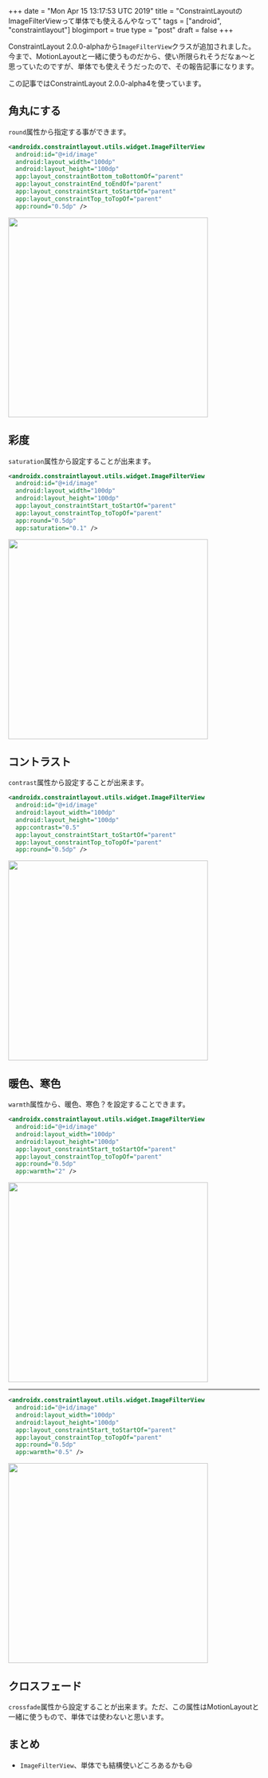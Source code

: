 +++
date = "Mon Apr 15 13:17:53 UTC 2019"
title = "ConstraintLayoutのImageFilterViewって単体でも使えるんやなって"
tags = ["android", "constraintlayout"]
blogimport = true
type = "post"
draft = false
+++

ConstraintLayout 2.0.0-alphaから`ImageFilterView`クラスが追加されました。今まで、MotionLayoutと一緒に使うものだから、使い所限られそうだなぁ〜と思っていたのですが、単体でも使えそうだったので、その報告記事になります。

この記事ではConstraintLayout 2.0.0-alpha4を使っています。

## 角丸にする

`round`属性から指定する事ができます。

```xml
<androidx.constraintlayout.utils.widget.ImageFilterView
  android:id="@+id/image"
  android:layout_width="100dp"
  android:layout_height="100dp"
  app:layout_constraintBottom_toBottomOf="parent"
  app:layout_constraintEnd_toEndOf="parent"
  app:layout_constraintStart_toStartOf="parent"
  app:layout_constraintTop_toTopOf="parent"
  app:round="0.5dp" />
```

<img src="https://lh3.googleusercontent.com/w0ztp5sD9OXMBfDSR_hocSPM08c9eHvIQTHCSpZGbyQF7ci0lcS265HwEAPHRnvY4Q0ABX5soYO8nIB_3wSpdiDek1N2F1X1m6fkDOevgydQ5IXXyVDVMqriB_Odu-szOHdfZIJ0YCLYUEOkXNEwDc8kRgooA3eeHJMqxl3urpG4siDCaJqsnhkP4MfKH3gtqJlsw6ol7Hd27L1eyexPod5mnOz2edWIS12Ogf9yIaWkVU2or1yyoHqUlsqr8xPyChg1gNYQ1cTzwBD9u1_xewQzJyGCn4ae3jqg4CnJ-L6VmJ08KrRVA9xWGYQ14u_r6uu-dD48sLdb28XuQ0egxLC-KhjxkIKHR3cCnlz-orcZ7AeKFMHwuG74fPAXXZ4Pyry2UmYDFSTXCL0StUi7h3wbhETX8u_-e9vIePPSn-1ZTLGGaLfbJTn4Vp8gZqrU7mWjoUVx0tzNlljfc47SJCN7RfFddWlLQFrtjQc7mGCmj9GLFZcJcRrKxLzp7yAOQo4DxWAY6PMcN-LNup3v4uH8PtUW9r9I2KqbmtW8SaBb9EJOMHlGsbcFtughox_G1d7bBUpZeqTnteU3bUldjiUywQTA6lJEbH68mjpoLMWkGmGjVJN9cmszjKCvd1LYcaJq89HCmskyfCwlMtiNItgP6zFCY7M7uQcmD5d62VGnlXHDXKvsYfhHjC5WtwUmoWzIbBzwD8F3YEdfDlxL6Tq0uA=w1067-h530-no" width=400 />

## 彩度

`saturation`属性から設定することが出来ます。

```xml
<androidx.constraintlayout.utils.widget.ImageFilterView
  android:id="@+id/image"
  android:layout_width="100dp"
  android:layout_height="100dp"
  app:layout_constraintStart_toStartOf="parent"
  app:layout_constraintTop_toTopOf="parent"
  app:round="0.5dp"
  app:saturation="0.1" />
```

<img src="https://lh3.googleusercontent.com/wCPl0zHaivuj-PtkvE-HrvkIgFWqBwlz5Gr614mGfxvQB4U7IsvIbMuQVI8sK1RRtgRJwctepaxU8rnOuY1MATEXZq3S3NoNqNdcU4ULpRFRYGRaFcWpWtbd70YBYB7vOkH9Qx1hEt6qkXIKn-olrNDjjro9LlxEs0SjkvtxsyjQOgf3V0hlKH_-0ip6Zy0zk_zeWMiworGc61jHd3E4NfjgdoiCR8Xjg3qtjDWLobHAPT7HGTNWBC6gv0-vkz_xHxM5FZyviTAvLkgDkkHeJh3m-YSbRBDFIZ1C4-LIqt67gABi7sgfT7w6A5r_RSNTUqkTZvRd7ZUx1LtM6SPcpDSTCs-rZFSpYKkU4suecLswHOKDLMUh1EG_K_h_mSbCZgdFEQPhvr5hP9p-EN8WMMuMdJZjpPtxi1Hw6gY0fw6iuHMHJaVb4Kbjyfi5NeJVFZnf6-WBdoieQX438Spo7weidl7HD1mVGtIbGdb30h3FDtjHUoFl6kHM3myZxWq9DN83xHlsvPOQY-7TOPWbqBOWxLy8hhbxA3Dz7qhz-x0O1O8fBrYEpDQKJprdLNhwsy1s_sH37YBP0wadBUchOGA2f0LS_bLTKLrkE2oJx2XS38yCAbfGi3QW411W_Hg6S6DDYuYsrPRTxC2bw0BmCjadyxV3AOmX=w1080-h502-no" width=400 />

## コントラスト

`contrast`属性から設定することが出来ます。

```xml
<androidx.constraintlayout.utils.widget.ImageFilterView
  android:id="@+id/image"
  android:layout_width="100dp"
  android:layout_height="100dp"
  app:contrast="0.5"
  app:layout_constraintStart_toStartOf="parent"
  app:layout_constraintTop_toTopOf="parent"
  app:round="0.5dp" />
```

<img src="https://lh3.googleusercontent.com/wnE8okXNQjzyLwlW0wHmGZreCJI1-BjgPT_ofryDbrDC1Zfz1qD3gTpGKPhCSKYpkPXRkkbpbBuGHccTxqgJG7ywcdpuWXfgIY71nquRVKmGT5YdoojjC18cQj3fRdiEQyXw2t-pXD-Pe-wBqsTrFJ6ZAk25RakjtTF8vrPMH6PvC8InmBGx1HaUWKkYO1x3umMz9ORGMJB0T9qZ8KFspUhMW05QlmiVQXrbqDD50OCXrP_HTG8ACwW1CL5XuMYAmgP6sH24zm48cYY3ABbxVQFyLOkPKx-dyFzQ1pqjzwOncnZZqvTHp6ykd3kzJwd6PYoyX2-3HMPtDtTjW2GJNUTo23MLZmEqTwDLEZP7ibAmcoivYw6IpSoa05AcT_aLD-fjEDtpZIGCiQDrVjxb32fBgaA6h6nqjbRClMN0ZpChFxsJOAP9zgC_SkAHBeGpAczvNfyPxOzR29-eFGf9q4p59axmdyFIls_y7h3W3vPEvZK_JYFe38avYSvru4C1HtU9CRslj2jvahdNN__ZblA7wQznj-MUnIdX5E1KfIP0vsiy1kFm7tCHLWyh5FZmf0sxxTCyQToL366hbXvgPsu-e4LTwuP3S1saYOZe2WVClG6cTiv98nqC8WxWO_FtosHZaY6Davi43S_VeO0kTsUn4NPDx4H5=w1080-h516-no" width=400 />

## 暖色、寒色

`warmth`属性から、暖色、寒色？を設定することできます。

```xml
<androidx.constraintlayout.utils.widget.ImageFilterView
  android:id="@+id/image"
  android:layout_width="100dp"
  android:layout_height="100dp"
  app:layout_constraintStart_toStartOf="parent"
  app:layout_constraintTop_toTopOf="parent"
  app:round="0.5dp"
  app:warmth="2" />
```

<img src="https://lh3.googleusercontent.com/a0aHhdG12uZoHpvFU8nCsxDwlnJt-ICgmdl2QhQi8GgeEifaDtLzM-xmwI8DmyB-Vqnii-ZQ4QEAvnUxqwef5P--45HBrSIFbRTT98XcfntFmaZYeduDAdNoWCMDTVXdz97uUfYewOF4p0fnKAvUbHoqjXFTdKU0lVLyTHUyyuNma6vx1qw9LE_Kri7xqevLstb6f5gvbCWsVmNuo_J-FlW133j7PK89zd-JbwYHf4B9L1tvo80Lo2eMKLjLvNyU26xFA0f88BBJeeT-Wh6IWm1_gTnEqBQlE9xrJvGTI93VjVE8SBYXSnmUN7Q9Qm5ZpY-dZLRr9H1Bvqju8O7nNcWPWdtLBLxyirDJ1fZlOJWqqXvzw1l4vncpPBNM-WfyCaY7TIxxTOD2Czvl8G9fNFs9ZQCehmvildHx088tpkB9IgMFanB9j1IZjzoP_c0ipaw_ayBR69dNNSUWVmWp5xlPCEjNXA7xi_JfruaHxhvMmocOkNKhQVxJ39BQv3KVWFIYHmZdDxnf7ZKj6iZ56V8eyb9E3R25V0_rljkAHLEC7cEEFjs9H7h7GDFAh71zbybA7bqauWB0VjRBuHDQ2eSpwKRSJh3wqLpArzKbjOkjiP9RNwGeI-CWcyQl7HCileL11hSbLem3GINlUkTLPiVoeSnMl0yG=w1080-h510-no" width=400 />

---

```xml
<androidx.constraintlayout.utils.widget.ImageFilterView
  android:id="@+id/image"
  android:layout_width="100dp"
  android:layout_height="100dp"
  app:layout_constraintStart_toStartOf="parent"
  app:layout_constraintTop_toTopOf="parent"
  app:round="0.5dp"
  app:warmth="0.5" />
```

<img src="https://lh3.googleusercontent.com/Gac2-_7RbmYctobF_eztsBTlTGVNMNHor3tJYk-awVNB0Bz9rAiTfb_jkwLMd3JuKPJZd1B8tz4UDfITyw_2rUBAM2ji0bt5FYPvm9kebLZ0I1Wujn4-Ovv51XPdQ_61BNNfnPbdIztP408lWkPpkTJlbKe7JZcrjG-Ia2RZgnUo0z77LbPO56VXFlQSR9JvN8KEzzs4n2VaE0xmA_LBQ2elyirTzYWDlWiUs__MuD0e5JoqjXxfn6HM-ORGPb--PZeCFaUKUyizAxI7Vd_C27vGwTBEFwE3ITF-bT5e1HQW2J1QwrwygWnDMUnZBaoaHGjMDmKAs-nPRmqFGCrNSKYWJs6yKEQN4CEkj_Kk4E5ldCioCZiQIK4RtsjtEuQT1_-WOE_AGSh0eSUzbIFkDG5rofk-9c_e06-S8Nba-t8r8U7h0dVNOGMmmqmU5P3gcomoZUDJVZ6HJi_Q2mVUVsMQlZA6DKSwMRlivlvTHI1KbpyGxIBPPQrfnFp7TzLdh3f3MmPWXT3e3a47UQlnOxLPH6h1ZcMPoHXf8LTQ8y2duu9xzQ1gyxvYS8_o8Rit512VGxqCdcyt1J5y5i3Suq4fq7eezfg2tdjwR64GUjZbWEbWn57KNSiZIPmrQ2GC9p1m_GYAYg38KAjRHUDNvhLrJS4lT7sA=w1080-h513-no" width=400 />

## クロスフェード

`crossfade`属性から設定することが出来ます。ただ、この属性はMotionLayoutと一緒に使うもので、単体では使わないと思います。

## まとめ

- `ImageFilterView`、単体でも結構使いどころあるかも😃
